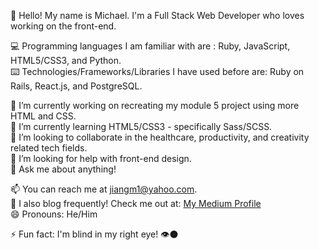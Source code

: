 👋 Hello! My name is Michael. I'm a Full Stack Web Developer who loves working on the front-end.

💻 Programming languages I am familiar with are : Ruby, JavaScript, HTML5/CSS3, and Python.</br>
⌨️ Technologies/Frameworks/Libraries I have used before are: Ruby on Rails, React.js, and PostgreSQL.</br>

🔭 I’m currently working on recreating my module 5 project using more HTML and CSS.</br>
🌱 I’m currently learning HTML5/CSS3 - specifically Sass/SCSS.</br>
👯 I’m looking to collaborate in the healthcare, productivity, and creativity related tech fields. </br>
🤔 I’m looking for help with front-end design.</br>
💬 Ask me about anything! </br>

📫 You can reach me at jiangm1@yahoo.com. </br>
📝 I also blog frequently! Check me out at: <a href="https://medium.com/@jiams" target="_blank">My Medium Profile</a> </br>
😄 Pronouns: He/Him

⚡ Fun fact: I'm blind in my right eye! 👁️⚫

<!--
**jiangmichael1/jiangmichael1** is a ✨ _special_ ✨ repository because its `README.md` (this file) appears on your GitHub profile.



-->
